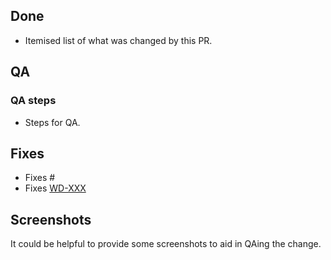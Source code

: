 ## Done

- Itemised list of what was changed by this PR.

## QA

### QA steps

- Steps for QA.

## Fixes

 - Fixes #
 - Fixes [WD-XXX](https://warthogs.atlassian.net/browse/WD-XXX)

## Screenshots

It could be helpful to provide some screenshots to aid in QAing the change.
